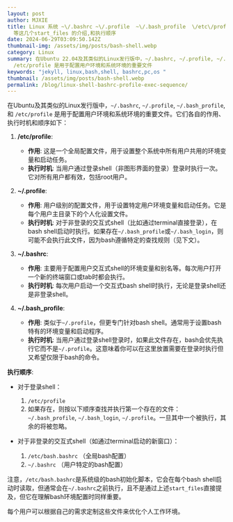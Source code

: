 ```yaml
---
layout: post
author: MJXIE
title: Linux 系统 ~\/.bashrc ~\/.profile  ~\/.bash_profile  \/etc\/profile
  等这几个start_files 的介绍,和执行顺序
date: 2024-06-29T03:09:50.142Z
thumbnail-img: /assets/img/posts/bash-shell.webp
category: Linux
summary: 在Ubuntu 22.04及其类似的Linux发行版中，~/.bashrc, ~/.profile, ~/.bash_profile, 和
  /etc/profile 是用于配置用户环境和系统环境的重要文件
keywords: "jekyll, linux,bash,shell, bashrc,pc,os "
thumbnail: /assets/img/posts/bash-shell.webp
permalink: /blog/linux-shell-bashrc-profile-exec-sequence/
---
```

在Ubuntu及其类似的Linux发行版中，`~/.bashrc`, `~/.profile`, `~/.bash_profile`, 和 `/etc/profile` 是用于配置用户环境和系统环境的重要文件。它们各自的作用、执行时机和顺序如下：

1. **/etc/profile**: 
   - **作用**: 这是一个全局配置文件，用于设置整个系统中所有用户共用的环境变量和启动任务。
   - **执行时机**: 当用户通过登录shell（非图形界面的登录）登录时执行一次。它对所有用户都有效，包括root用户。

2. **~/.profile**:
   - **作用**: 用户级别的配置文件，用于设置特定用户环境变量和启动任务。它是每个用户主目录下的个人化设置文件。
   - **执行时机**: 对于非登录的交互式shell（比如通过terminal直接登录），在bash shell启动时执行。如果存在`~/.bash_profile`或`~/.bash_login`，则可能不会执行此文件，因为bash遵循特定的查找规则（见下文）。
   
3. **~/.bashrc**:
   - **作用**: 主要用于配置用户交互式shell的环境变量和别名等。每次用户打开一个新的终端窗口或tab时都会执行。
   - **执行时机**: 每次用户启动一个交互式bash shell时执行，无论是登录shell还是非登录shell。

4. **~/.bash_profile**:
   - **作用**: 类似于`~/.profile`，但更专门针对bash shell。通常用于设置bash特有的环境变量和启动程序。
   - **执行时机**: 当用户通过登录shell登录时，如果此文件存在，bash会优先执行它而不是`~/.profile`。这意味着你可以在这里放置需要在登录时执行但又希望仅限于bash的命令。

**执行顺序**:
- 对于登录shell：
  1. `/etc/profile`
  2. 如果存在，则按以下顺序查找并执行第一个存在的文件：`~/.bash_profile`, `~/.bash_login`, `~/.profile`。一旦其中一个被执行，其余的将被忽略。
  
- 对于非登录的交互式shell（如通过terminal启动的新窗口）：
  1. `/etc/bash.bashrc` （全局bash配置）
  2. `~/.bashrc` （用户特定的bash配置）

注意，`/etc/bash.bashrc`是系统级的bash初始化脚本，它会在每个bash shell启动时读取，但通常会在`~/.bashrc`之前执行，且不是通过上述`start_files`直接提及，但它在理解bash环境配置时同样重要。

每个用户可以根据自己的需求定制这些文件来优化个人工作环境。